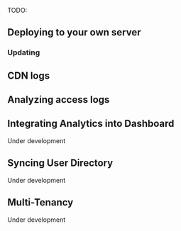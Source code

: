 TODO:

## Deploying to your own server

### Updating

## CDN logs

## Analyzing access logs

## Integrating Analytics into Dashboard

Under development

## Syncing User Directory

Under development

## Multi-Tenancy

Under development
